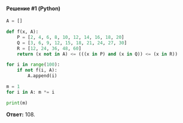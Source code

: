 #### Решение #1 (Python)
```python
A = []

def f(x, A):
	P = [2, 4, 6, 8, 10, 12, 14, 16, 18, 20]
	Q = [3, 6, 9, 12, 15, 18, 21, 24, 27, 30]
	R = [12, 24, 36, 48, 60]
	return (x not in A) <= (((x in P) and (x in Q)) <= (x in R))

for i in range(100):
	if not f(i, A):
		A.append(i)

m = 1
for i in A: m *= i

print(m)
```
**Ответ:** 108.
